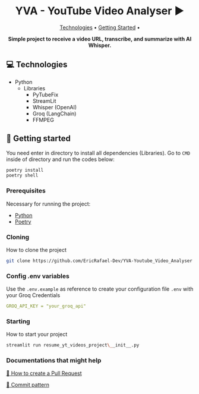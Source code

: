 <h1 align="center" style="font-weight: bold;">YVA - YouTube Video Analyser ▶️</h1>

<p align="center">
 <a href="#tech">Technologies</a> • 
 <a href="#started">Getting Started</a> • 

</p>

<p align="center">
    <b>Simple project to receive a video URL, transcribe, and summarize with AI Whisper.</b>
</p>

<h2 id="technologies">💻 Technologies</h2>

- Python
    - Libraries
        - PyTubeFix
        - StreamLit
        - Whisper (OpenAI)
        - Groq (LangChain)
        - FFMPEG

<h2 id="started">🚀 Getting started</h2>

You need enter in directory to install all dependencies (Libraries). Go to ```CMD``` inside of directory and run the codes below:

```bash
poetry install
poetry shell
```

<h3>Prerequisites</h3>

Necessary for running the project:

- [Python](https://python.org)
- [Poetry](https://python-poetry.org)

<h3>Cloning</h3>

How to clone the project

```bash
git clone https://github.com/EricRafael-Dev/YVA-Youtube_Video_Analyser
```

<h3>Config .env variables</h2>

Use the `.env.example` as reference to create your configuration file `.env` with your Groq Credentials

```yaml
GROQ_API_KEY = "your_groq_api"
```

<h3>Starting</h3>

How to start your project

```bash
streamlit run resume_yt_videos_project\__init__.py
```

<h3>Documentations that might help</h3>

[📝 How to create a Pull Request](https://www.atlassian.com/br/git/tutorials/making-a-pull-request)

[💾 Commit pattern](https://gist.github.com/joshbuchea/6f47e86d2510bce28f8e7f42ae84c716)